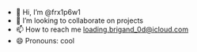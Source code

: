 - 👋 Hi, I’m @frx1p6w1
- 💞️ I’m looking to collaborate on projects
- 📫 How to reach me loading.brigand_0d@icloud.com
- 😄 Pronouns: cool
<!---
frx1p6w1/frx1p6w1 is a ✨ special ✨ repository because its `README.md` (this file) appears on your GitHub profile.
You can click the Preview link to take a look at your changes.
--->

